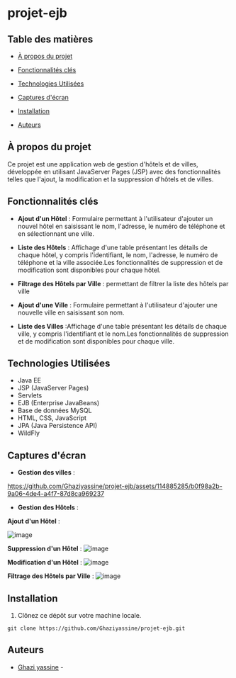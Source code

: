 # projet-ejb
## Table des matières

- [À propos du projet](#à-propos-du-projet)
- [Fonctionnalités clés](#fonctionnalités-clés)
- [Technologies Utilisées](#technologies-utilisées)
- [Captures d'écran](#captures-décran)

- [Installation](#installation)
- [Auteurs](#auteurs)

## À propos du projet

Ce projet est une application web de gestion d'hôtels et de villes, développée en utilisant JavaServer Pages (JSP) avec des fonctionnalités telles que l'ajout, la modification et la suppression d'hôtels et de villes.

## Fonctionnalités clés
- **Ajout d'un Hôtel** : Formulaire permettant à l'utilisateur d'ajouter un nouvel hôtel en saisissant le nom, l'adresse, le numéro de téléphone et en sélectionnant une ville.

- **Liste des Hôtels** : Affichage d'une table présentant les détails de chaque hôtel, y compris l'identifiant, le nom, l'adresse, le numéro de téléphone et la ville associée.Les fonctionnalités de suppression  et de modification  sont disponibles pour chaque hôtel.

- **Filtrage des Hôtels par Ville** : permettant de filtrer la liste des hôtels par ville

- **Ajout d'une Ville** : Formulaire permettant à l'utilisateur d'ajouter une nouvelle ville en saisissant son nom.

- **Liste des Villes** :Affichage d'une table présentant les détails de chaque ville, y compris l'identifiant et le nom.Les fonctionnalités de suppression et de modification sont disponibles pour chaque ville.

## Technologies Utilisées
- Java EE
- JSP (JavaServer Pages)
- Servlets
- EJB (Enterprise JavaBeans)
- Base de données MySQL
- HTML, CSS, JavaScript
- JPA (Java Persistence API)
- WildFly 



## Captures d'écran
- **Gestion des villes** :
  

https://github.com/Ghaziyassine/projet-ejb/assets/114885285/b0f98a2b-9a06-4de4-a4f7-87d8ca969237



- **Gestion des Hôtels** :
  
**Ajout d'un Hôtel** :

   ![image](https://github.com/Ghaziyassine/projet-ejb/assets/114885285/0a32b36d-2f58-45d8-8267-40259dc39982)

**Suppression d'un Hôtel** :
![image](https://github.com/Ghaziyassine/projet-ejb/assets/114885285/845b4ada-6138-40e8-b161-11956b7135c7)

**Modification d'un Hôtel** :
![image](https://github.com/Ghaziyassine/projet-ejb/assets/114885285/cc40d909-b634-426d-b4ac-3e497f5a1e21)

 **Filtrage des Hôtels par Ville** :
![image](https://github.com/Ghaziyassine/projet-ejb/assets/114885285/20d83918-6919-4217-a1d5-e204dc2e3b2f)


## Installation

1. Clônez ce dépôt sur votre machine locale.

```shell
git clone https://github.com/Ghaziyassine/projet-ejb.git
```
## Auteurs

- [Ghazi yassine](https://github.com/Ghaziyassine) - 
